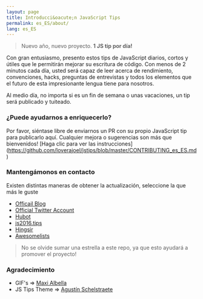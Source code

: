 ```yaml
---
layout: page
title: Introducci&oacute;n JavaScript Tips
permalink: es_ES/about/
lang: es_ES
---
```


> Nuevo año, nuevo proyecto. **1 JS tip por día!**

Con gran entusiasmo, presento estos tips de JavaScript diarios, cortos y útiles que le permitirán mejorar su escritura de código. Con menos de 2 minutos cada día, usted será capaz de leer acerca de rendimiento, convenciones, hacks, preguntas de entrevistas y todos los elementos que el futuro de esta impresionante lengua tiene para nosotros.

Al medio día, no importa si es un fin de semana o unas vacaciones, un tip será publicado y tuiteado.

### ¿Puede ayudarnos a enriquecerlo?
Por favor, siéntase libre de enviarnos un PR con su propio JavaScript tip para publicarlo aquí.
Cualquier mejora o sugerencias son más que bienvenidos!
[Haga clic para ver las instrucciones] (https://github.com/loverajoel/jstips/blob/master/CONTRIBUTING_es_ES.md)

### Mantengámonos en contacto

Existen distintas maneras de obtener la actualización, seleccione la que m&aacute;s le guste

- [Officail Blog](http://www.jstips.co)
- [Official Twitter Account](https://twitter.com/tips_js)
- [Hubot](https://github.com/dggriffin/hubot-jstips)
- [js2016.tips](http://js2016.tips/)
- [Hingsir](http://hingsir.com/jstips-site/dist/tips/)
- [Awesomelists](https://awesomelists.top/#/repos/loverajoel/jstips)

> No se olvide sumar una estrella a este repo, ya que esto ayudará a promover el proyecto!

### Agradecimiento

- GIF's => [Maxi Albella](https://dribbble.com/maxialbella)
- JS Tips Theme => [Agustín Schelstraete](http://www.aschelstraete.com/)